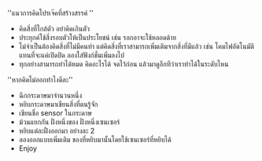 ﻿''แนวการคิดโปรเจ๊คที่สร้างสรรค์ ''
- คิดสิ่งที่ใกล้ตัว อย่าคิดเกินตัว
- ประยุกค์ใช้สิ่งรอบตัวให้เป็นประโยชน์ เช่น รอกอาจะใช้หลอดด้าย
- ไม่จำเป็นต้องคิดสิ่งที่ไม่มีคนทำ แต่คิดสิ่งที่เราสามารถเพิ่มเติมจากสิ่งที่มีแล้ว เช่น โคมไฟอัตโนมัติ แทนที่จะแค่เปิดปิด ลองใส่ฟังก์ชั่นเพิ่มลงไป
- ทุกอย่างสามารถทำได้หมด คิดอะไรได้ จดไว้ก่อน แล้วมาดูอีกทีว่าเราทำได้ในระดับไหน

''หากคิดไม่ออกทำไงดีละ''
- ฉีกกระดาษมาจำนวนหนึ่ง
- หยิบกระดาษมาเขียนสิ่งที่ตนรู้จัก
- เขียนชื่อ sensor ในกระดาษ
- ม้วนแยกกัน ฝั่งหนึ่งของ ฝั่งหนึ่งเซนเซอร์
- หยิบแต่ละฝั่งออกมา อย่างละ 2
- ลองออกแบบเพิ่มเติม ของที่หยิบมานั้นโดยใช้เซนเซอร์ที่หยิบได้
- Enjoy